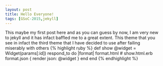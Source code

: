 ```yaml
---
layout: post
title: Hello Everyone!
tags: [GSoC-2015,jekyll]
---
```


This maybe my first post here and as you can guess by now, I am very new to jekyll and it has infact baffled me to a great extent. This theme that you see in infact the third theme that I have decided to use after failing miserably with others
{% highlight ruby %}
def show
  @widget = Widget(params[:id])
  respond_to do |format|
    format.html # show.html.erb
    format.json { render json: @widget }
  end
end
{% endhighlight %}
